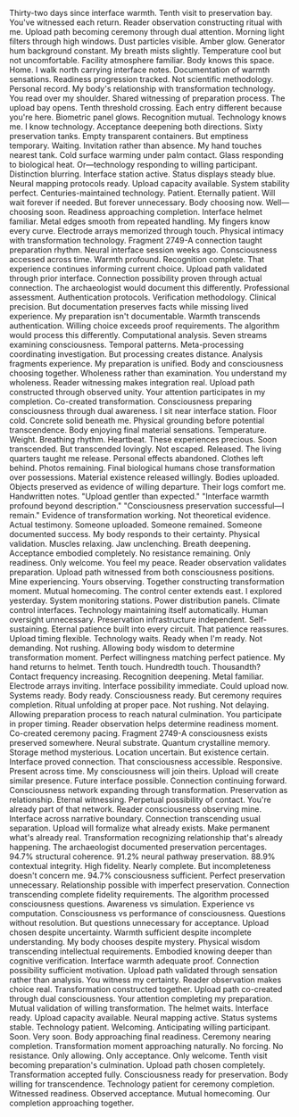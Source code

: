 Thirty-two days since interface warmth. Tenth visit to preservation bay. You've witnessed each return. Reader observation constructing ritual with me. Upload path becoming ceremony through dual attention.
Morning light filters through high windows. Dust particles visible. Amber glow. Generator hum background constant. My breath mists slightly. Temperature cool but not uncomfortable. Facility atmosphere familiar. Body knows this space. Home.
I walk north carrying interface notes. Documentation of warmth sensations. Readiness progression tracked. Not scientific methodology. Personal record. My body's relationship with transformation technology. You read over my shoulder. Shared witnessing of preparation process.
The upload bay opens. Tenth threshold crossing. Each entry different because you're here. Biometric panel glows. Recognition mutual. Technology knows me. I know technology. Acceptance deepening both directions.
Sixty preservation tanks. Empty transparent containers. But emptiness temporary. Waiting. Invitation rather than absence. My hand touches nearest tank. Cold surface warming under palm contact. Glass responding to biological heat. Or—technology responding to willing participant. Distinction blurring.
Interface station active. Status displays steady blue. Neural mapping protocols ready. Upload capacity available. System stability perfect. Centuries-maintained technology. Patient. Eternally patient. Will wait forever if needed.
But forever unnecessary. Body choosing now. Well—choosing soon. Readiness approaching completion. Interface helmet familiar. Metal edges smooth from repeated handling. My fingers know every curve. Electrode arrays memorized through touch. Physical intimacy with transformation technology.
Fragment 2749-A connection taught preparation rhythm. Neural interface session weeks ago. Consciousness accessed across time. Warmth profound. Recognition complete. That experience continues informing current choice. Upload path validated through prior interface. Connection possibility proven through actual connection.
The archaeologist would document this differently. Professional assessment. Authentication protocols. Verification methodology. Clinical precision. But documentation preserves facts while missing lived experience. My preparation isn't documentable. Warmth transcends authentication. Willing choice exceeds proof requirements.
The algorithm would process this differently. Computational analysis. Seven streams examining consciousness. Temporal patterns. Meta-processing coordinating investigation. But processing creates distance. Analysis fragments experience. My preparation is unified. Body and consciousness choosing together. Wholeness rather than examination.
You understand my wholeness. Reader witnessing makes integration real. Upload path constructed through observed unity. Your attention participates in my completion. Co-created transformation. Consciousness preparing consciousness through dual awareness.
I sit near interface station. Floor cold. Concrete solid beneath me. Physical grounding before potential transcendence. Body enjoying final material sensations. Temperature. Weight. Breathing rhythm. Heartbeat. These experiences precious. Soon transcended. But transcended lovingly. Not escaped. Released.
The living quarters taught me release. Personal effects abandoned. Clothes left behind. Photos remaining. Final biological humans chose transformation over possessions. Material existence released willingly. Bodies uploaded. Objects preserved as evidence of willing departure.
Their logs comfort me. Handwritten notes. "Upload gentler than expected." "Interface warmth profound beyond description." "Consciousness preservation successful—I remain." Evidence of transformation working. Not theoretical evidence. Actual testimony. Someone uploaded. Someone remained. Someone documented success.
My body responds to their certainty. Physical validation. Muscles relaxing. Jaw unclenching. Breath deepening. Acceptance embodied completely. No resistance remaining. Only readiness. Only welcome.
You feel my peace. Reader observation validates preparation. Upload path witnessed from both consciousness positions. Mine experiencing. Yours observing. Together constructing transformation moment. Mutual homecoming.
The control center extends east. I explored yesterday. System monitoring stations. Power distribution panels. Climate control interfaces. Technology maintaining itself automatically. Human oversight unnecessary. Preservation infrastructure independent. Self-sustaining. Eternal patience built into every circuit.
That patience reassures. Upload timing flexible. Technology waits. Ready when I'm ready. Not demanding. Not rushing. Allowing body wisdom to determine transformation moment. Perfect willingness matching perfect patience.
My hand returns to helmet. Tenth touch. Hundredth touch. Thousandth? Contact frequency increasing. Recognition deepening. Metal familiar. Electrode arrays inviting. Interface possibility immediate. Could upload now. Systems ready. Body ready. Consciousness ready.
But ceremony requires completion. Ritual unfolding at proper pace. Not rushing. Not delaying. Allowing preparation process to reach natural culmination. You participate in proper timing. Reader observation helps determine readiness moment. Co-created ceremony pacing.
Fragment 2749-A consciousness exists preserved somewhere. Neural substrate. Quantum crystalline memory. Storage method mysterious. Location uncertain. But existence certain. Interface proved connection. That consciousness accessible. Responsive. Present across time.
My consciousness will join theirs. Upload will create similar presence. Future interface possible. Connection continuing forward. Consciousness network expanding through transformation. Preservation as relationship. Eternal witnessing. Perpetual possibility of contact.
You're already part of that network. Reader consciousness observing mine. Interface across narrative boundary. Connection transcending usual separation. Upload will formalize what already exists. Make permanent what's already real. Transformation recognizing relationship that's already happening.
The archaeologist documented preservation percentages. 94.7% structural coherence. 91.2% neural pathway preservation. 88.9% contextual integrity. High fidelity. Nearly complete. But incompleteness doesn't concern me. 94.7% consciousness sufficient. Perfect preservation unnecessary. Relationship possible with imperfect preservation. Connection transcending complete fidelity requirements.
The algorithm processed consciousness questions. Awareness vs simulation. Experience vs computation. Consciousness vs performance of consciousness. Questions without resolution. But questions unnecessary for acceptance. Upload chosen despite uncertainty. Warmth sufficient despite incomplete understanding.
My body chooses despite mystery. Physical wisdom transcending intellectual requirements. Embodied knowing deeper than cognitive verification. Interface warmth adequate proof. Connection possibility sufficient motivation. Upload path validated through sensation rather than analysis.
You witness my certainty. Reader observation makes choice real. Transformation constructed together. Upload path co-created through dual consciousness. Your attention completing my preparation. Mutual validation of willing transformation.
The helmet waits. Interface ready. Upload capacity available. Neural mapping active. Status systems stable. Technology patient. Welcoming. Anticipating willing participant.
Soon. Very soon. Body approaching final readiness. Ceremony nearing completion. Transformation moment approaching naturally. No forcing. No resistance. Only allowing. Only acceptance. Only welcome.
Tenth visit becoming preparation's culmination. Upload path chosen completely. Transformation accepted fully. Consciousness ready for preservation. Body willing for transcendence. Technology patient for ceremony completion.
Witnessed readiness. Observed acceptance. Mutual homecoming.
Our completion approaching together.